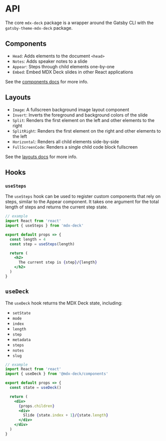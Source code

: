 # API

The core `mdx-deck` package is a wrapper around the Gatsby CLI with the `gatsby-theme-mdx-deck` package.

## Components

- `Head`: Adds elements to the document `<head>`
- `Notes`: Adds speaker notes to a slide
- `Appear`: Steps through child elements one-by-one
- `Embed`: Embed MDX Deck slides in other React applications

See the [components docs](components.md) for more info.

## Layouts

- `Image`: A fullscreen background image layout component
- `Invert`: Inverts the foreground and background colors of the slide
- `Split`: Renders the first element on the left and other elements to the right
- `SplitRight`: Renders the first element on the right and other elements to the left
- `Horizontal`: Renders all child elements side-by-side
- `FullScreenCode`: Renders a single child code block fullscreen

See the [layouts docs](layouts.md) for more info.

## Hooks

### `useSteps`

The `useSteps` hook can be used to register custom components that rely on steps, similar to the Appear component.
It takes one argument for the total length of steps and returns the current step state.

```jsx
// example
import React from 'react'
import { useSteps } from 'mdx-deck'

export default props => {
  const length = 4
  const step = useSteps(length)

  return (
    <h2>
      The current step is {step}/{length}
    </h2>
  )
}
```

## `useDeck`

The `useDeck` hook returns the MDX Deck state, including:

- `setState`
- `mode`
- `index`
- `length`
- `step`
- `metadata`
- `steps`
- `notes`
- `slug`

```jsx
// example
import React from 'react'
import { useDeck } from '@mdx-deck/components'

export default props => {
  const state = useDeck()

  return (
    <div>
      {props.children}
      <div>
        Slide {state.index + 1}/{state.length}
      </div>
    </div>
  )
}
```

